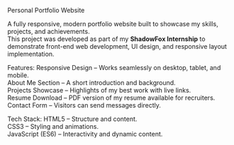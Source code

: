 Personal Portfolio Website 


A fully responsive, modern portfolio website built to showcase my skills, projects, and achievements.  
This project was developed as part of my **ShadowFox Internship** to demonstrate front-end web development, UI design, and responsive layout implementation.  

Features: 
Responsive Design – Works seamlessly on desktop, tablet, and mobile.  
About Me Section – A short introduction and background.  
Projects Showcase – Highlights of my best work with live links.  
Resume Download – PDF version of my resume available for recruiters.  
Contact Form – Visitors can send messages directly.  

Tech Stack: 
HTML5 – Structure and content.  
CSS3 – Styling and animations.  
JavaScript (ES6) – Interactivity and dynamic content.  
